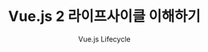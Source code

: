 ---
layout: post
title: "Vue.js 2 라이프사이클 이해하기"
subtitle: "Vue.js Lifecycle"
category: development
tags: client
image:
  path: /assets/img/development/2022-12-14/vue2_lifecycle_diagram.png
---